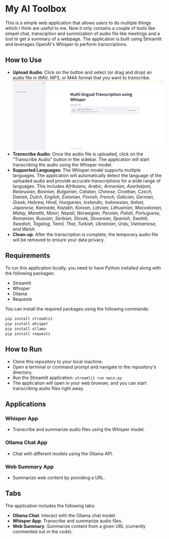 # My AI Toolbox

This is a simple web application that allows users to do multiple things which I think are useful to me. Now it only contains a couple of tools like simpel chat, transciption and summization of audio file like meetings and a tool to get a summary of a webpage. The application is built using Streamlit and leverages OpenAI's Whisper to perform transcriptions.

## How to Use

* **Upload Audio**: Click on the button and select (or drag and drop) an audio file in WAV, MP3, or M4A format that you want to transcribe.
  ![alt text](https://github.com/fizamusthafa/whisper-app/blob/master/overview.png "Drag or Upload")
* **Transcribe Audio**: Once the audio file is uploaded, click on the "Transcribe Audio" button in the sidebar. The application will start transcribing the audio using the Whisper model.
* **Supported Languages**: The Whisper model supports multiple languages. The application will automatically detect the language of the uploaded audio and provide accurate transcriptions for a wide range of languages. This includes *Afrikaans, Arabic, Armenian, Azerbaijani, Belarusian, Bosnian, Bulgarian, Catalan, Chinese, Croatian, Czech, Danish, Dutch, English, Estonian, Finnish, French, Galician, German, Greek, Hebrew, Hindi, Hungarian, Icelandic, Indonesian, Italian, Japanese, Kannada, Kazakh, Korean, Latvian, Lithuanian, Macedonian, Malay, Marathi, Maori, Nepali, Norwegian, Persian, Polish, Portuguese, Romanian, Russian, Serbian, Slovak, Slovenian, Spanish, Swahili, Swedish, Tagalog, Tamil, Thai, Turkish, Ukrainian, Urdu, Vietnamese, and Welsh.*
* **Clean-up**: After the transcription is complete, the temporary audio file will be removed to ensure your data privacy.

## Requirements

To run this application locally, you need to have Python installed along with the following packages:

* Streamlit
* Whisper
* Ollama
* Requests

You can install the required packages using the following commands:
```
pip install streamlit
pip install whisper
pip install ollama
pip install requests
```

## How to Run

* Clone this repository to your local machine.
* Open a terminal or command prompt and navigate to the repository's directory.
* Run the Streamlit application: `streamlit run main.py`
* The application will open in your web browser, and you can start transcribing audio files right away.

## Applications

### Whisper App
* Transcribe and summarize audio files using the Whisper model.

### Ollama Chat App
* Chat with different models using the Ollama API.

### Web Summary App
* Summarize web content by providing a URL.

## Tabs
The application includes the following tabs:
* **Ollama Chat**: Interact with the Ollama chat model.
* **Whisper App**: Transcribe and summarize audio files.
* **Web Summary**: Summarize content from a given URL (currently commented out in the code).
